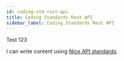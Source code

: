 ```yaml
---
id: coding-std-rest-api
title: Coding Standards Rest API
sidebar_label: Coding Standards Rest API
---
```

 Test 123

 I can write content using [Nice API standards](https://www.baeldung.com/rest-api-error-handling-best-practices).
